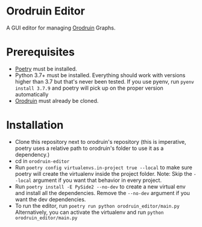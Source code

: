 # Orodruin Editor
A GUI editor for managing [Orodruin](https://github.com/HolisticCoders/orodruin) Graphs.

# Prerequisites
- [Poetry](https://python-poetry.org/) must be installed.
- Python 3.7+ must be installed.
    Everything should work with versions higher than 3.7 but that's never been tested.
    If you use pyenv, run `pyenv install 3.7.9` and poetry will pick up on the proper version automatically
- [Orodruin](https://github.com/HolisticCoders/orodruin) must already be cloned.
# Installation
- Clone this repository next to orodruin's repository (this is imperative, poetry uses a relative path to orodruin's folder to use it as a dependency.)
- cd in `orodruin-editor` 
- Run `poetry config virtualenvs.in-project true --local` to make sure poetry will create the virtualenv inside the project folder.
    Note: Skip the `--local` argument if you want that behavior in every project.
- Run `poetry install -E PySide2 --no-dev` to create a new virtual env and install all the dependencies.
    Remove the `--no-dev` argument if you want the dev dependencies.
- To run the editor, run `poetry run python orodruin_editor/main.py`
    Alternatively, you can activate the virtualenv and run `python orodruin_editor/main.py`